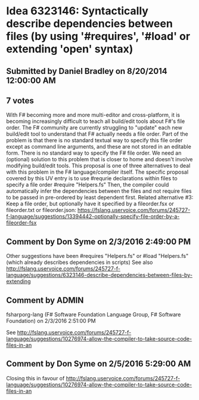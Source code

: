 # Idea 6323146: Syntactically describe dependencies between files (by using '#requires', '#load' or extending 'open' syntax)

## Submitted by Daniel Bradley on 8/20/2014 12:00:00 AM

## 7 votes

With F# becoming more and more multi-editor and cross-platform, it is becoming increasingly difficult to teach all build/edit tools about F#'s file order. The F# community are currently struggling to "update" each new build/edit tool to understand that F# actually needs a file order.
Part of the problem is that there is no standard textual way to specify this file order except as command line arguments, and these are not stored in an editable form. There is no standard way to specify the F# file order. We need an (optional) solution to this problem that is closer to home and doesn't involve modifying build/edit tools.
This proposal is one of three alternatives to deal with this problem in the F# language/compiler itself.
The specific proposal covered by this UV entry is to use #requrie declarations within files to specify a file order
#require "Helpers.fs"
Then, the compiler could automatically infer the dependencies between the files and not require files to be passed in pre-ordered by least dependent first.
Related alternative #3: Keep a file order, but optionally have it specified by a fileorder.fsx or fileorder.txt or fileorder.json: https://fslang.uservoice.com/forums/245727-f-language/suggestions/13394442-optionally-specify-file-order-by-a-fileorder-fsx


## Comment by Don Syme on 2/3/2016 2:49:00 PM

Other suggestions have been
#requires "Helpers.fs"
or
#load "Helpers.fs" (which already describes dependencies in scripts)
See also http://fslang.uservoice.com/forums/245727-f-language/suggestions/6323146-describe-dependencies-between-files-by-extending

## Comment by ADMIN
fsharporg-lang (F# Software Foundation Language Group, F# Software Foundation) on 2/3/2016 2:51:00 PM

See http://fslang.uservoice.com/forums/245727-f-language/suggestions/10276974-allow-the-compiler-to-take-source-code-files-in-an

## Comment by Don Syme on 2/5/2016 5:29:00 AM

Closing this in favour of http://fslang.uservoice.com/forums/245727-f-language/suggestions/10276974-allow-the-compiler-to-take-source-code-files-in-an
